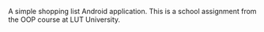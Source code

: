 A simple shopping list Android application. This is a school assignment from the OOP course at LUT University.
